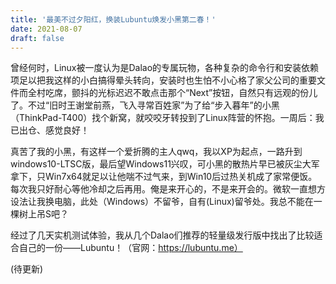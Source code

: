 ```yaml
---
title: '最美不过夕阳红，换装Lubuntu焕发小黑第二春！'
date: 2021-08-07
draft: false
---
```


曾经何时，Linux被一度认为是Dalao的专属玩物，<!--more-->各种复杂的命令行和安装依赖项足以把我这样的小白搞得晕头转向，安装时也生怕不小心格了家父公司的重要文件而全村吃席，颤抖的光标迟迟不敢点击那个“Next”按钮，自然只有远观的份儿了。不过“旧时王谢堂前燕，飞入寻常百姓家”为了给“步入暮年”的小黑（ThinkPad-T400）找个新窝，就咬咬牙转投到了Linux阵营的怀抱。一周后：我已出仓、感觉良好！

真苦了我的小黑，有这样一个爱折腾的主人qwq，我以XP为起点，一路升到windows10-LTSC版，最后望Windows11兴叹，可小黑的散热片早已被灰尘大军拿下，只Win7x64就足以让他喘不过气来，到Win10后过热关机成了家常便饭。每次我只好耐心等他冷却之后再用。俺是来开心的，不是来开会的。微软一直想方设法让我换电脑，此处（Windows）不留爷，自有(Linux)留爷处。我总不能在一棵树上吊S吧？

经过了几天实机测试体验，我从几个Dalao们推荐的轻量级发行版中找出了比较适合自己的一份——Lubuntu！（官网：https://lubuntu.me）

(待更新)
